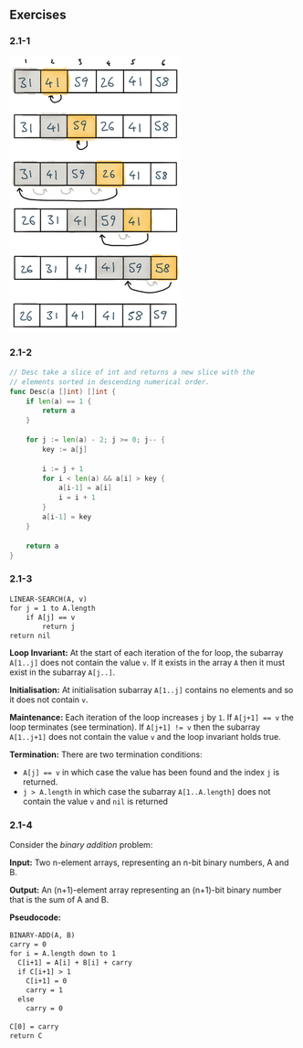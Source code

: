 ## Exercises

### 2.1-1

![image showing the contents of the array during sorting][ex211]

### 2.1-2

```go
// Desc take a slice of int and returns a new slice with the
// elements sorted in descending numerical order.
func Desc(a []int) []int {
	if len(a) == 1 {
		return a
	}

	for j := len(a) - 2; j >= 0; j-- {
		key := a[j]

		i := j + 1
		for i < len(a) && a[i] > key {
			a[i-1] = a[i]
			i = i + 1
		}
		a[i-1] = key
	}

	return a
}
```

### 2.1-3

```plain
LINEAR-SEARCH(A, v)
for j = 1 to A.length
	if A[j] == v
		return j
return nil
```

**Loop Invariant:** At the start of each iteration of the for loop, the subarray `A[1..j]` does not contain the value `v`. If it exists in the array `A` then it must exist in the subarray `A[j..]`.

**Initialisation:** At initialisation subarray `A[1..j]` contains no elements and so it does not contain `v`.

**Maintenance:** Each iteration of the loop increases `j` by `1`. If `A[j+1] == v` the loop terminates (see termination). If `A[j+1] != v` then the subarray `A[1..j+1]` does not contain the value `v` and the loop invariant holds true.

**Termination:** There are two termination conditions:
   - `A[j] == v` in which case the value has been found and the index `j` is returned.
   - `j > A.length` in which case the subarray `A[1..A.length]` does not contain the value `v` and `nil` is returned

### 2.1-4

Consider the *binary addition* problem:

**Input:** Two n-element arrays, representing an n-bit binary numbers, A and B.

**Output:** An (n+1)-element array representing an (n+1)-bit binary number that is the sum of A and B.

**Pseudocode:**
```plain
BINARY-ADD(A, B)
carry = 0
for i = A.length down to 1
  C[i+1] = A[i] + B[i] + carry
  if C[i+1] > 1
    C[i+1] = 0
    carry = 1
  else
    carry = 0

C[0] = carry
return C
```

[ex211]: ex211.png "Exercise 2.1-1"
